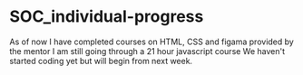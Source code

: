 # SOC_individual-progress
As of now I have completed courses on HTML, CSS and figama provided by the mentor
I am still going through a 21 hour javascript course
We haven't started coding yet but will begin from next week.

